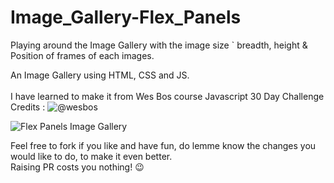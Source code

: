 # Image_Gallery-Flex_Panels
Playing around the Image Gallery with the image size ` breadth,  height &amp; Position of frames of each images.

An Image Gallery using HTML, CSS and JS.<br>
<br>
I have learned to make it from Wes Bos course Javascript 30 Day Challenge<br>
Credits : ![ @wesbos ]("https://twitter.com/wesbos)

![Flex Panels Image Gallery](https://user-images.githubusercontent.com/106434904/187275157-9ae1a63d-31f0-44d8-9990-2548b38f0a40.png)

Feel free to fork if you like and have fun, do lemme know the changes you would like to do, to make it even better. <br>
Raising PR costs you nothing! :wink:

